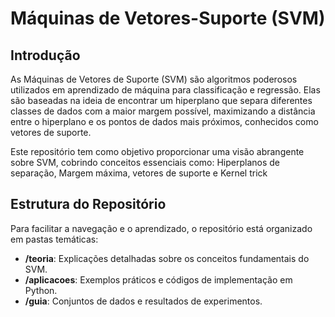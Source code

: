 # Máquinas de Vetores-Suporte (SVM)

## Introdução

As Máquinas de Vetores de Suporte (SVM) são algoritmos poderosos utilizados em aprendizado de máquina para classificação e regressão. Elas são baseadas na ideia de encontrar um hiperplano que separa diferentes classes de dados com a maior margem possível, maximizando a distância entre o hiperplano e os pontos de dados mais próximos, conhecidos como vetores de suporte.

Este repositório tem como objetivo proporcionar uma visão abrangente sobre SVM, cobrindo conceitos essenciais como: Hiperplanos de separação, Margem máxima, vetores de suporte e Kernel trick

## Estrutura do Repositório

Para facilitar a navegação e o aprendizado, o repositório está organizado em pastas temáticas:

- **/teoria**: Explicações detalhadas sobre os conceitos fundamentais do SVM.
- **/aplicacoes**: Exemplos práticos e códigos de implementação em Python.
- **/guia**: Conjuntos de dados e resultados de experimentos.
